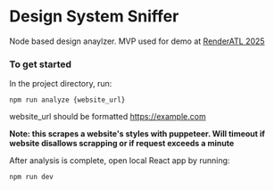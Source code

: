 # Design System Sniffer

Node based design anaylzer. MVP used for demo at [RenderATL 2025](https://www.renderatl.com/)

### To get started

In the project directory, run:

`npm run analyze {website_url}`

website_url should be formatted https://example.com

**Note: this scrapes a website's styles with puppeteer. Will timeout if website disallows scrapping or if request exceeds a minute**

After analysis is complete, open local React app by running:

`npm run dev`
